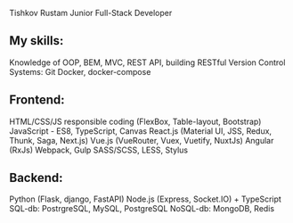 Tishkov Rustam
Junior Full-Stack Developer


My skills:
---
  Knowledge of OOP, BEM, MVC, REST API, building RESTful
  Version Control Systems: Git
  Docker, docker-compose
  
Frontend:
---
  HTML/CSS/JS responsible coding (FlexBox, Table-layout, Bootstrap)
  JavaScript - ES8, TypeScript, Canvas
  React.js (Material UI, JSS, Redux, Thunk, Saga, Next.js)
  Vue.js (VueRouter, Vuex, Vuetify, NuxtJs)
  Angular (RxJs)
  Webpack, Gulp
  SASS/SCSS, LESS, Stylus
 
Backend:
---
  Python (Flask, django, FastAPI)
  Node.js (Express, Socket.IO) + TypeScript
  SQL-db: PostrgreSQL, MySQL, PostgreSQL
  NoSQL-db: MongoDB, Redis
